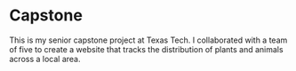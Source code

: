 # Capstone
This is my senior capstone project at Texas Tech. I collaborated with a team of five to create a website that tracks the distribution of plants and animals across a local area.
